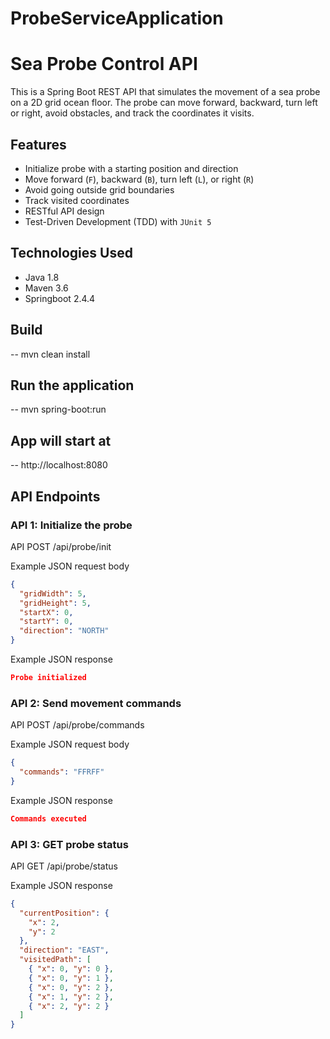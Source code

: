 # ProbeServiceApplication

# Sea Probe Control API

This is a Spring Boot REST API that simulates the movement of a sea probe on a 2D grid ocean floor. The probe can move forward, backward, turn left or right, avoid obstacles, and track the coordinates it visits.

## Features

- Initialize probe with a starting position and direction
- Move forward (`F`), backward (`B`), turn left (`L`), or right (`R`)
- Avoid going outside grid boundaries
- Track visited coordinates
- RESTful API design
- Test-Driven Development (TDD) with `JUnit 5`

## Technologies Used

- Java 1.8
- Maven 3.6
- Springboot 2.4.4

## Build
-- mvn clean install

## Run the application
-- mvn spring-boot:run

## App will start at
-- http://localhost:8080

## API Endpoints

### API 1: Initialize the probe

API POST /api/probe/init

Example JSON request body

```json
{
  "gridWidth": 5,
  "gridHeight": 5,
  "startX": 0,
  "startY": 0,
  "direction": "NORTH"
}
```

Example JSON response

```json
Probe initialized
```

### API 2: Send movement commands

API POST /api/probe/commands

Example JSON request body

```json
{
  "commands": "FFRFF"
}
```

Example JSON response

```json
Commands executed
```

### API 3: GET probe status

API GET /api/probe/status

Example JSON response

```json
{
  "currentPosition": {
    "x": 2,
    "y": 2
  },
  "direction": "EAST",
  "visitedPath": [
    { "x": 0, "y": 0 },
    { "x": 0, "y": 1 },
    { "x": 0, "y": 2 },
    { "x": 1, "y": 2 },
    { "x": 2, "y": 2 }
  ]
}
```


